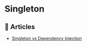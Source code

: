 
# Singleton

## 📝 Articles

- [Singleton vs Dependency Injection](https://enterprisecraftsmanship.com/posts/singleton-vs-dependency-injection/)
